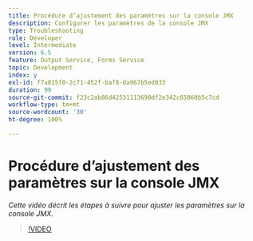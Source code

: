 ```yaml
---
title: Procédure d’ajustement des paramètres sur la console JMX
description: Configurer les paramètres de la console JMX
type: Troubleshooting
role: Developer
level: Intermediate
version: 6.5
feature: Output Service, Forms Service
topic: Development
index: y
exl-id: f7a815f0-2c71-452f-baf8-da967b5ed033
duration: 99
source-git-commit: f23c2ab86d42531113690df2e342c65060b5c7cd
workflow-type: tm+mt
source-wordcount: '30'
ht-degree: 100%

---
```



# Procédure d’ajustement des paramètres sur la console JMX

*Cette vidéo décrit les étapes à suivre pour ajuster les paramètres sur la console JMX.*

>[!VIDEO](https://video.tv.adobe.com/v/335554?quality=12&learn=on)
